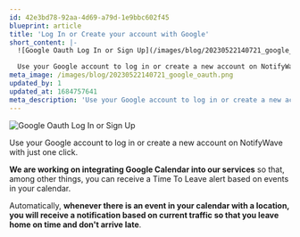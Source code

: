 ```yaml
---
id: 42e3bd78-92aa-4d69-a79d-1e9bbc602f45
blueprint: article
title: 'Log In or Create your account with Google'
short_content: |-
  ![Google Oauth Log In or Sign Up](/images/blog/20230522140721_google_oauth.png)

  Use your Google account to log in or create a new account on NotifyWave with just one click.
meta_image: /images/blog/20230522140721_google_oauth.png
updated_by: 1
updated_at: 1684757641
meta_description: 'Use your Google account to log in or create a new account on NotifyWave with just one click.'
---
```


![Google Oauth Log In or Sign Up](/images/blog/20230522140721_google_oauth.png)

Use your Google account to log in or create a new account on NotifyWave with just one click.

**We are working on integrating Google Calendar into our services** so that, among other things, you can receive a Time
To Leave alert based on events in your calendar.

Automatically, **whenever there is an event in your calendar with a location, you will receive a notification based on
current traffic so that you leave home on time and don't arrive late**.
